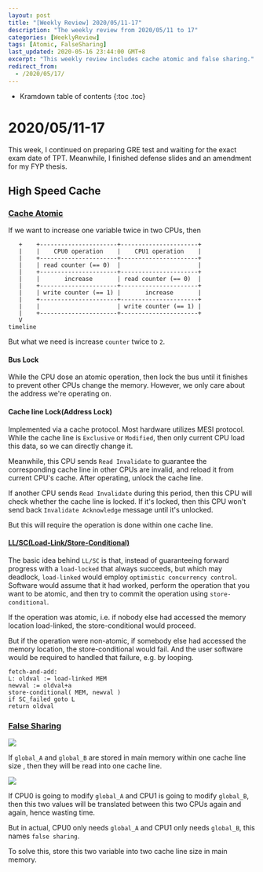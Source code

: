 ```yaml
---
layout: post
title: "[Weekly Review] 2020/05/11-17"
description: "The weekly review from 2020/05/11 to 17"
categories: [WeeklyReview]
tags: [Atomic, FalseSharing]
last_updated: 2020-05-16 23:44:00 GMT+8
excerpt: "This weekly review includes cache atomic and false sharing."
redirect_from:
  - /2020/05/17/
---
```


* Kramdown table of contents
{:toc .toc}
# 2020/05/11-17

This week, I continued on preparing GRE test and waiting for the exact exam date of TPT. Meanwhile, I finished defense slides and an amendment for my FYP thesis.

## High Speed Cache

### [Cache Atomic](https://zhuanlan.zhihu.com/p/115355303)

If we want to increase one variable twice in two CPUs, then

```
   +    +----------------------+----------------------+
   |    |    CPU0 operation    |    CPU1 operation    |
   |    +----------------------+----------------------+
   |    | read counter (== 0)  |                      |
   |    +----------------------+----------------------+
   |    |       increase       | read counter (== 0)  |
   |    +----------------------+----------------------+
   |    | write counter (== 1) |       increase       |
   |    +----------------------+----------------------+
   |    |                      | write counter (== 1) |
   |    +----------------------+----------------------+
   V
timeline
```

But what we need is increase `counter` twice to `2`.

#### Bus Lock

While the CPU dose an atomic operation, then lock the bus until it finishes to prevent other CPUs change the memory. However, we only care about the address we're operating on.

#### Cache line Lock(Address Lock)

Implemented via a cache protocol. Most hardware utilizes MESI protocol. While the cache line is `Exclusive` or `Modified`, then only current CPU load this data, so we can directly change it.

Meanwhile, this CPU sends `Read Invalidate` to guarantee the corresponding cache line in other CPUs are invalid, and reload it from current CPU's cache. After operating, unlock the cache line.

If another CPU sends `Read Invalidate` during this period, then this CPU will check whether the cache line is locked. If it's locked, then this CPU won't send back `Invalidate Acknowledge` message until it's unlocked.

But this will require the operation is done within one cache line.

#### [LL/SC(Load-Link/Store-Conditional)](http://blog.andy.glew.ca/2011/10/load-linkedstore-conditional-llsc.html)

The basic idea behind `LL/SC` is that, instead of guaranteeing forward progress with a `load-locked` that always succeeds, but which may deadlock, `load-linked` would employ `optimistic concurrency control`. Software would assume that it had worked, perform the operation that you want to be atomic, and then try to commit the operation using `store-conditional`.

If the operation was atomic, i.e. if nobody else had accessed the memory location load-linked, the store-conditional would proceed.

But if the operation were non-atomic, if somebody else had accessed the memory location, the store-conditional would fail.
 And the user software would be required to handled that failure, e.g. by looping.

```
fetch-and-add:
L: oldval := load-linked MEM
newval := oldval+a
store-conditional( MEM, newval )
if SC_failed goto L
return oldval
```



### [False Sharing](https://zhuanlan.zhihu.com/p/124974025)

![](https://pic3.zhimg.com/80/v2-59f86dc04a371b4ed975e88605e2555a_720w.png)

If `global_A` and `global_B` are stored in main memory within one cache line size , then they will be read into one cache line.

![](https://pic4.zhimg.com/80/v2-d405954b8647d44998db2479522e17e7_720w.jpg)

If CPU0 is going to modify `global_A` and CPU1 is going to modify `global_B`, then this two values will be translated between this two CPUs again and again, hence wasting time.

But in actual, CPU0 only needs `global_A` and CPU1 only needs `global_B`, this names `false sharing`.

To solve this, store this two variable into two cache line size in main memory.